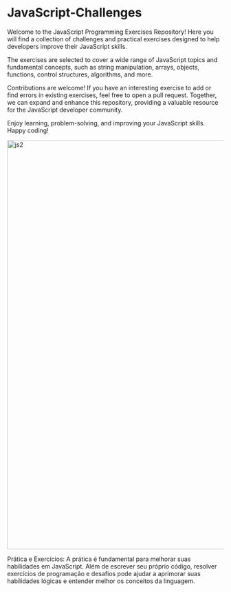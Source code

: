 # JavaScript-Challenges 


Welcome to the JavaScript Programming Exercises Repository! Here you will find a collection of challenges and practical exercises designed to help developers improve their JavaScript skills.

 The exercises are  selected to cover a wide range of JavaScript topics and fundamental concepts, such as string manipulation, arrays, objects, functions, control structures, algorithms, and more.

Contributions are welcome! If you have an interesting exercise to add or find errors in existing exercises, feel free to open a pull request. Together, we can expand and enhance this repository, providing a valuable resource for the JavaScript developer community.

Enjoy learning, problem-solving, and improving your JavaScript skills. Happy coding!

<img width="950" alt="js2" src="https://github.com/andreahcodes/JavaScript-Programming-Exercises/assets/112190511/dbf170b9-9f19-43c2-81c8-e65a000db72a">

Prática e Exercícios: A prática é fundamental para melhorar suas habilidades em JavaScript. Além de escrever seu próprio código, resolver exercícios de programação e desafios pode ajudar a aprimorar suas habilidades lógicas e entender melhor os conceitos da linguagem.
